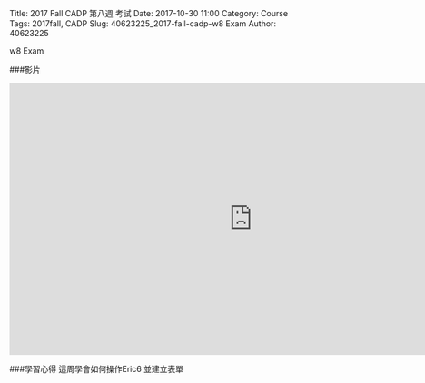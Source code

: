 Title: 2017 Fall CADP 第八週 考試
Date: 2017-10-30 11:00
Category: Course
Tags: 2017fall, CADP
Slug: 40623225_2017-fall-cadp-w8 Exam
Author: 40623225

w8 Exam

<!-- PELICAN_END_SUMMARY -->
###影片 
<iframe width="854" height="480" src="https://www.youtube.com/embed/ra9XRRIHbNQ" frameborder="0" gesture="media" allowfullscreen></iframe>

###學習心得
這周學會如何操作Eric6 並建立表單 

